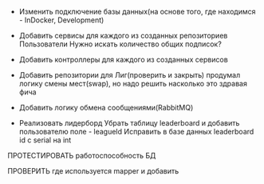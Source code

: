 - Изменить подключение базы данных(на основе того, где находимся - InDocker, Development)

- Добавить сервисы для каждого из созданных репозиториев
  Пользователи
    Нужно искать количество общих подписок?

- Добавить контроллеры для каждого из созданных сервисов

- Добавить репозитории для
  Лиг(проверить и закрыть)
    продумал логику смены мест(swap), но надо решить насколько это здравая фича


- Добавить логику обмена сообщениями(RabbitMQ)
- Реализовать лидерборд
  Убрать таблицу leaderboard и добавить пользователю поле - leagueId
  Исправить в базе данных leaderboard id с serial на int

ПРОТЕСТИРОВАТЬ работоспособность БД

ПРОВЕРИТЬ где используется mapper и добавить
